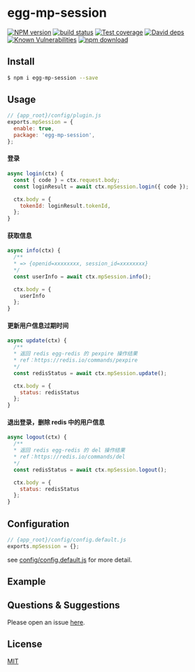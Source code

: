 # egg-mp-session

[![NPM version][npm-image]][npm-url]
[![build status][travis-image]][travis-url]
[![Test coverage][codecov-image]][codecov-url]
[![David deps][david-image]][david-url]
[![Known Vulnerabilities][snyk-image]][snyk-url]
[![npm download][download-image]][download-url]

[npm-image]: https://img.shields.io/npm/v/egg-mp-session.svg?style=flat-square
[npm-url]: https://npmjs.org/package/egg-mp-session
[travis-image]: https://img.shields.io/travis/eggjs/egg-mp-session.svg?style=flat-square
[travis-url]: https://travis-ci.org/eggjs/egg-mp-session
[codecov-image]: https://img.shields.io/codecov/c/github/eggjs/egg-mp-session.svg?style=flat-square
[codecov-url]: https://codecov.io/github/eggjs/egg-mp-session?branch=master
[david-image]: https://img.shields.io/david/eggjs/egg-mp-session.svg?style=flat-square
[david-url]: https://david-dm.org/eggjs/egg-mp-session
[snyk-image]: https://snyk.io/test/npm/egg-mp-session/badge.svg?style=flat-square
[snyk-url]: https://snyk.io/test/npm/egg-mp-session
[download-image]: https://img.shields.io/npm/dm/egg-mp-session.svg?style=flat-square
[download-url]: https://npmjs.org/package/egg-mp-session

<!--
Description here.
-->

## Install

```bash
$ npm i egg-mp-session --save
```

## Usage

```js
// {app_root}/config/plugin.js
exports.mpSession = {
  enable: true,
  package: 'egg-mp-session',
};
```

#### 登录

```js
async login(ctx) {
  const { code } = ctx.request.body;
  const loginResult = await ctx.mpSession.login({ code });

  ctx.body = {
    tokenId: loginResult.tokenId,
  };
}
```

#### 获取信息

```js
async info(ctx) {
  /**
  * => {openid=xxxxxxxx, session_id=xxxxxxxx}
  */
  const userInfo = await ctx.mpSession.info();

  ctx.body = {
    userInfo
  };
}
```

#### 更新用户信息过期时间

```js
async update(ctx) {
  /**
  * 返回 redis egg-redis 的 pexpire 操作结果
  * ref：https://redis.io/commands/pexpire
  */
  const redisStatus = await ctx.mpSession.update();

  ctx.body = {
    status: redisStatus
  };
}
```

#### 退出登录，删除 redis 中的用户信息

```js
async logout(ctx) {
  /**
  * 返回 redis egg-redis 的 del 操作结果
  * ref：https://redis.io/commands/del
  */
  const redisStatus = await ctx.mpSession.logout();

  ctx.body = {
    status: redisStatus
  };
}
```

## Configuration

```js
// {app_root}/config/config.default.js
exports.mpSession = {};
```

see [config/config.default.js](config/config.default.js) for more detail.

## Example

<!-- example here -->

## Questions & Suggestions

Please open an issue [here](https://github.com/chrislone/egg-mp-session/issues).

## License

[MIT](LICENSE)
